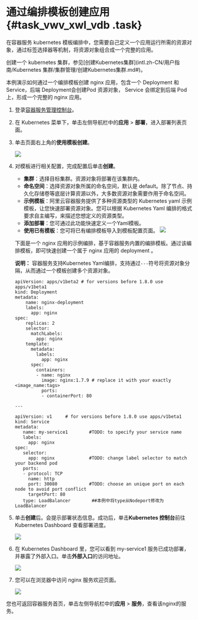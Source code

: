 # 通过编排模板创建应用 {#task_vwv_xwl_vdb .task}

在容器服务 kubernetes 模板编排中，您需要自己定义一个应用运行所需的资源对象，通过标签选择器等机制，将资源对象组合成一个完整的应用。

创建一个 kubernetes 集群，参见[创建Kubernetes集群](intl.zh-CN/用户指南/Kubernetes 集群/集群管理/创建Kubernetes集群.md#)。

本例演示如何通过一个编排模板创建 nginx 应用，包含一个 Deployment 和 Service，后端 Deployment会创建Pod 资源对象， Service 会绑定到后端 Pod 上，形成一个完整的 nginx 应用。

1.  登录[容器服务管理控制台](https://cs.console.aliyun.com)。 
2.  在 Kubernetes 菜单下，单击左侧导航栏中的**应用** \> **部署**，进入部署列表页面。 
3.  单击页面右上角的**使用模板创建**。 

    ![](http://static-aliyun-doc.oss-cn-hangzhou.aliyuncs.com/assets/img/16659/153570162811072_zh-CN.png)

4.  对模板进行相关配置，完成配置后单击**创建**。 

    -   **集群**：选择目标集群。资源对象将部署在该集群内。
    -   **命名空间**：选择资源对象所属的命名空间，默认是 default。除了节点、持久化存储卷等底层计算资源以外，大多数资源对象需要作用于命名空间。
    -   **示例模板**：阿里云容器服务提供了多种资源类型的 Kubernetes yaml 示例模板，让您快速部署资源对象。您可以根据 Kubernetes Yaml 编排的格式要求自主编写，来描述您想定义的资源类型。
    -   **添加部署**：您可通过此功能快速定义一个Yaml模板。
    -   **使用已有模板**：您可将已有编排模板导入到模板配置页面。
    ![](http://static-aliyun-doc.oss-cn-hangzhou.aliyuncs.com/assets/img/16659/153570162811074_zh-CN.png)

    下面是一个 nginx 应用的示例编排，基于容器服务内置的编排模板。通过该编排模板，即可快速创建一个属于 nginx 应用的 deployment 。

    **说明：** 容器服务支持Kubernetes Yaml编排，支持通过`---`符号将资源对象分隔，从而通过一个模板创建多个资源对象。

    ```
    apiVersion: apps/v1beta2 # for versions before 1.8.0 use apps/v1beta1
    kind: Deployment
    metadata:
        name: nginx-deployment
        labels:
          app: nginx
    spec:
        replicas: 2
        selector:
          matchLabels:
            app: nginx
        template:
          metadata:
            labels:
              app: nginx
          spec:
            containers:
            - name: nginx
              image: nginx:1.7.9 # replace it with your exactly <image_name:tags>
              ports:
              - containerPort: 80
    		  
    ---
    
    apiVersion: v1     # for versions before 1.8.0 use apps/v1beta1
    kind: Service
    metadata:
       name: my-service1        #TODO: to specify your service name
       labels:
         app: nginx
    spec:
       selector:
         app: nginx             #TODO: change label selector to match your backend pod
       ports:
       - protocol: TCP
         name: http
         port: 30080            #TODO: choose an unique port on each node to avoid port conflict
         targetPort: 80
       type: LoadBalancer        ##本例中将type从Nodeport修改为LoadBalancer
    ```

5.  单击**创建**后。会提示部署状态信息。成功后，单击**Kubernetes 控制台**前往Kubernetes Dashboard 查看部署进度。 

    ![](http://static-aliyun-doc.oss-cn-hangzhou.aliyuncs.com/assets/img/16659/153570162811075_zh-CN.png)

6.  在 Kubernetes Dashboard 里，您可以看到 my-service1 服务已成功部署，并暴露了外部入口。单击**外部入口**的访问地址。 

    ![](http://static-aliyun-doc.oss-cn-hangzhou.aliyuncs.com/assets/img/16659/153570162811084_zh-CN.png)

7.  您可以在浏览器中访问 nginx 服务欢迎页面。 

    ![](http://static-aliyun-doc.oss-cn-hangzhou.aliyuncs.com/assets/img/16659/153570162811086_zh-CN.png)


您也可返回容器服务首页，单击左侧导航栏中的**应用** \> **服务**，查看该nginx的服务。


